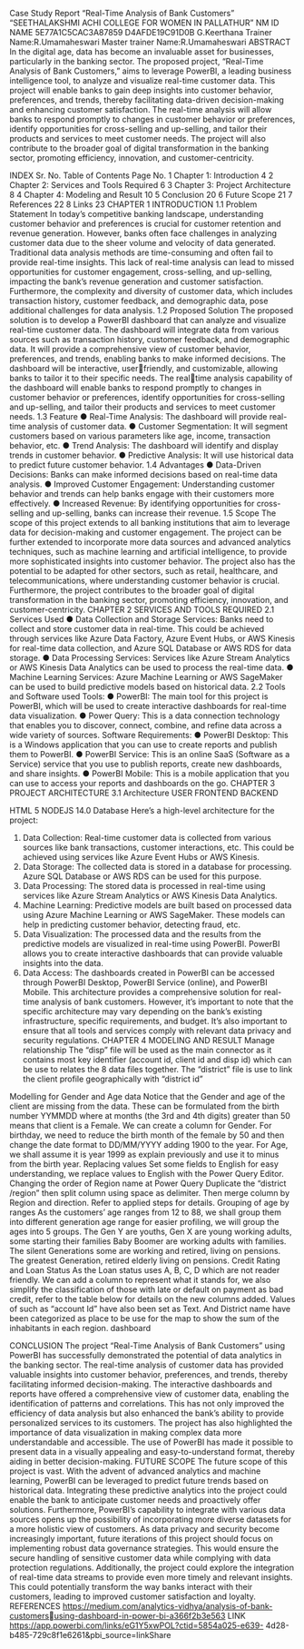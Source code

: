 
Case Study Report
“Real-Time Analysis of Bank 
Customers”
“SEETHALAKSHMI ACHI COLLEGE FOR WOMEN IN 
PALLATHUR”
NM ID NAME
5E77A1C5CAC3A87859
D4AFDE19C91D0B
G.Keerthana
Trainer Name:R.Umamaheswari
Master trainer Name:R.Umamaheswari
ABSTRACT
In the digital age, data has become an invaluable asset for 
businesses, particularly in the banking sector. The proposed 
project, “Real-Time Analysis of Bank Customers,” aims to 
leverage PowerBI, a leading business intelligence tool, to analyze 
and visualize real-time customer data. This project will enable 
banks to gain deep insights into customer behavior, preferences, 
and trends, thereby facilitating data-driven decision-making and 
enhancing customer satisfaction. The real-time analysis will 
allow banks to respond promptly to changes in customer 
behavior or preferences, identify opportunities for cross-selling 
and up-selling, and tailor their products and services to meet 
customer needs. The project will also contribute to the broader 
goal of digital transformation in the banking sector, promoting 
efficiency, innovation, and customer-centricity.
 
 
 INDEX
Sr. No. Table of Contents Page No.
1 Chapter 1: Introduction 4
2 Chapter 2: Services and Tools Required 6
3 Chapter 3: Project Architecture 8
4 Chapter 4: Modeling and Result 10
5 Conclusion 20
6 Future Scope 21
7 References 22
8 Links 23
CHAPTER 1
INTRODUCTION
1.1 Problem Statement
In today’s competitive banking landscape, understanding customer behavior and 
preferences is crucial for customer retention and revenue generation. However, banks 
often face challenges in analyzing customer data due to the sheer volume and velocity 
of data generated. Traditional data analysis methods are time-consuming and often 
fail to provide real-time insights. This lack of real-time analysis can lead to missed 
opportunities for customer engagement, cross-selling, and up-selling, impacting the 
bank’s revenue generation and customer satisfaction. Furthermore, the complexity 
and diversity of customer data, which includes transaction history, customer 
feedback, and demographic data, pose additional challenges for data analysis.
1.2 Proposed Solution
The proposed solution is to develop a PowerBI dashboard that can analyze and 
visualize real-time customer data. The dashboard will integrate data from various 
sources such as transaction history, customer feedback, and demographic data. It will 
provide a comprehensive view of customer behavior, preferences, and trends, 
enabling banks to make informed decisions. The dashboard will be interactive, userfriendly, and customizable, allowing banks to tailor it to their specific needs. The realtime analysis capability of the dashboard will enable banks to respond promptly to 
changes in customer behavior or preferences, identify opportunities for cross-selling 
and up-selling, and tailor their products and services to meet customer needs.
1.3 Feature
● Real-Time Analysis: The dashboard will provide real-time analysis of customer data.
● Customer Segmentation: It will segment customers based on various parameters 
like age, income, transaction behavior, etc.
● Trend Analysis: The dashboard will identify and display trends in customer behavior.
● Predictive Analysis: It will use historical data to predict future customer behavior.
1.4 Advantages
● Data-Driven Decisions: Banks can make informed decisions based on real-time data 
analysis.
● Improved Customer Engagement: Understanding customer behavior and trends can 
help banks engage with their customers more effectively.
● Increased Revenue: By identifying opportunities for cross-selling and up-selling, 
banks can increase their revenue.
1.5 Scope
The scope of this project extends to all banking institutions that aim to leverage data 
for decision-making and customer engagement. The project can be further extended 
to incorporate more data sources and advanced analytics techniques, such as 
machine learning and artificial intelligence, to provide more sophisticated insights 
into customer behavior. The project also has the potential to be adapted for other 
sectors, such as retail, healthcare, and telecommunications, where understanding 
customer behavior is crucial. Furthermore, the project contributes to the broader 
goal of digital transformation in the banking sector, promoting efficiency, innovation, 
and customer-centricity.
CHAPTER 2
SERVICES AND TOOLS REQUIRED
2.1 Services Used
● Data Collection and Storage Services: Banks need to collect and store 
customer data in real-time. This could be achieved through services like Azure 
Data Factory, Azure Event Hubs, or AWS Kinesis for real-time data collection, 
and Azure SQL Database or AWS RDS for data storage.
● Data Processing Services: Services like Azure Stream Analytics or AWS 
Kinesis Data Analytics can be used to process the real-time data.
● Machine Learning Services: Azure Machine Learning or AWS SageMaker can 
be used to build predictive models based on historical data.
2.2 Tools and Software used
Tools:
● PowerBI: The main tool for this project is PowerBI, which will be used to 
create interactive dashboards for real-time data visualization.
● Power Query: This is a data connection technology that enables you to 
discover, connect, combine, and refine data across a wide variety of sources.
Software Requirements:
● PowerBI Desktop: This is a Windows application that you can use to create 
reports and publish them to PowerBI.
● PowerBI Service: This is an online SaaS (Software as a Service) service that 
you use to publish reports, create new dashboards, and share insights.
● PowerBI Mobile: This is a mobile application that you can use to access your 
reports and dashboards on the go.
CHAPTER 3 
PROJECT ARCHITECTURE
3.1 Architecture
 USER FRONTEND BACKEND
 
HTML 5 NODEJS 
14.0
Database
Here’s a high-level architecture for the project:
1. Data Collection: Real-time customer data is collected from various sources 
like bank transactions, customer interactions, etc. This could be achieved 
using services like Azure Event Hubs or AWS Kinesis.
2. Data Storage: The collected data is stored in a database for processing. Azure 
SQL Database or AWS RDS can be used for this purpose.
3. Data Processing: The stored data is processed in real-time using services like 
Azure Stream Analytics or AWS Kinesis Data Analytics.
4. Machine Learning: Predictive models are built based on processed data using 
Azure Machine Learning or AWS SageMaker. These models can help in 
predicting customer behavior, detecting fraud, etc.
5. Data Visualization: The processed data and the results from the predictive 
models are visualized in real-time using PowerBI. PowerBI allows you to 
create interactive dashboards that can provide valuable insights into the data.
6. Data Access: The dashboards created in PowerBI can be accessed through 
PowerBI Desktop, PowerBI Service (online), and PowerBI Mobile.
This architecture provides a comprehensive solution for real-time analysis of bank 
customers. However, it’s important to note that the specific architecture may vary 
depending on the bank’s existing infrastructure, specific requirements, and budget. 
It’s also important to ensure that all tools and services comply with relevant data 
privacy and security regulations.
CHAPTER 4
MODELING AND RESULT
Manage relationship
The “disp” file will be used as the main connector as it contains most key 
identifier (account id, client id and disp id) which can be use to relates the 8 
data files together. The “district” file is use to link the client profile geographically 
with “district id”

Modelling for Gender and Age data
Notice that the Gender and age of the client are missing from the data. These 
can be formulated from the birth number YYMMDD where at months (the 3rd 
and 4th digits) greater than 50 means that client is a Female. We can create a 
column for Gender.
For birthday, we need to reduce the birth month of the female by 50 and then 
change the date format to DD/MM/YYYY adding 1900 to the year.
For Age, we shall assume it is year 1999 as explain previously and use it to 
minus from the birth year.
Replacing values
Set some fields to English for easy understanding, we replace values to English 
with the Power Query Editor.
Changing the order of Region name at Power Query
Duplicate the “district /region” then split column using space as delimiter.
Then merge column by Region and direction. Refer to applied steps for details.
Grouping of age by ranges
As the customers’ age ranges from 12 to 88, we shall group them into different 
generation age range for easier profiling, we will group the ages into 5 groups.
The Gen Y are youths,
Gen X are young working adults, some starting their families
Baby Boomer are working adults with families.
The silent Generations some are working and retired, living on pensions.
The greatest Generation, retired elderly living on pensions.
Credit Rating and Loan Status
As the Loan status uses A, B, C, D which are not reader friendly. We can add 
a column to represent what it stands for, we also simplify the classification of 
those with late or default on payment as bad credit, refer to the table below for 
details on the new columns added.
Values of such as “account Id” have also been set as Text.
And District name have been categorized as place to be use for the map to 
show the sum of the inhabitants in each region.
dashboard



CONCLUSION
The project “Real-Time Analysis of Bank Customers” using 
PowerBI has successfully demonstrated the potential of data 
analytics in the banking sector. The real-time analysis of 
customer data has provided valuable insights into customer 
behavior, preferences, and trends, thereby facilitating informed 
decision-making. The interactive dashboards and reports have 
offered a comprehensive view of customer data, enabling the 
identification of patterns and correlations. This has not only 
improved the efficiency of data analysis but also enhanced the 
bank’s ability to provide personalized services to its customers. 
The project has also highlighted the importance of data 
visualization in making complex data more understandable and 
accessible. The use of PowerBI has made it possible to present 
data in a visually appealing and easy-to-understand format, 
thereby aiding in better decision-making.
FUTURE SCOPE
The future scope of this project is vast. With the advent of 
advanced analytics and machine learning, PowerBI can be 
leveraged to predict future trends based on historical data. 
Integrating these predictive analytics into the project could 
enable the bank to anticipate customer needs and proactively 
offer solutions. Furthermore, PowerBI’s capability to integrate 
with various data sources opens up the possibility of 
incorporating more diverse datasets for a more holistic view of 
customers. As data privacy and security become increasingly 
important, future iterations of this project should focus on 
implementing robust data governance strategies. This would 
ensure the secure handling of sensitive customer data while 
complying with data protection regulations. Additionally, the 
project could explore the integration of real-time data streams to 
provide even more timely and relevant insights. This could 
potentially transform the way banks interact with their 
customers, leading to improved customer satisfaction and 
loyalty.
REFERENCES
https://medium.com/analytics-vidhya/analysis-of-bank-customersusing-dashboard-in-power-bi-a366f2b3e563
LINK
https://app.powerbi.com/links/eG1Y5xwPOL?ctid=5854a025-e639-
4d28-b485-729c8f1e6261&pbi_source=linkShare
